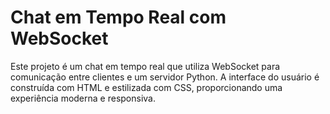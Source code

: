 # Chat em Tempo Real com WebSocket

Este projeto é um chat em tempo real que utiliza WebSocket para comunicação entre clientes e um servidor Python. A interface do usuário é construída com HTML e estilizada com CSS, proporcionando uma experiência moderna e responsiva.